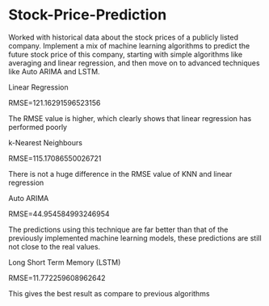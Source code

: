 # Stock-Price-Prediction
Worked with historical data about the stock prices of a publicly listed company. Implement a mix of machine learning algorithms to predict the future stock price of this company, starting with simple algorithms like averaging and linear regression, and then move on to advanced techniques like Auto ARIMA and LSTM. 

Linear Regression

RMSE=121.16291596523156

The RMSE value is higher, which clearly shows that linear regression has performed poorly

k-Nearest Neighbours

RMSE=115.17086550026721

There is not a huge difference in the RMSE value of KNN and linear regression

Auto ARIMA

RMSE=44.954584993246954

The predictions using this technique are far better than that of the previously implemented machine learning models, these predictions are still not close to the real values.

Long Short Term Memory (LSTM)

RMSE=11.772259608962642

This gives the best result as compare to previous algorithms

